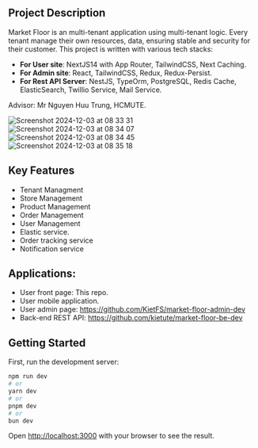 
## Project Description
Market Floor is an multi-tenant application using multi-tenant logic. Every tenant manage their own resources, data, ensuring stable and security for their customer. This project is written with various tech stacks:
* **For User site**: NextJS14 with App Router, TailwindCSS, Next Caching.
* **For Admin site**:  React, TailwindCSS, Redux, Redux-Persist.
* **For Rest API Server**: NestJS, TypeOrm, PostgreSQL, Redis Cache, ElasticSearch, Twillio Service, Mail Service.

Advisor: Mr Nguyen Huu Trung, HCMUTE.


![Screenshot 2024-12-03 at 08 33 31](https://github.com/user-attachments/assets/b91a49de-c12c-4e56-bcb7-387ac5b1fa74)
![Screenshot 2024-12-03 at 08 34 07](https://github.com/user-attachments/assets/494ccb12-11c0-4229-9f0a-0e4f2cb425fd)
![Screenshot 2024-12-03 at 08 34 45](https://github.com/user-attachments/assets/5d337153-5169-4046-9711-33920d1ca986)
![Screenshot 2024-12-03 at 08 35 18](https://github.com/user-attachments/assets/2d68e81f-6cd3-498e-99cd-1971a97204dd)



## Key Features
* Tenant Managment 
* Store Management 
* Product Management 
* Order Management
* User Management  
* Elastic service. 
* Order tracking service 
* Notification service 


## Applications:
* User front page: This repo.
* User mobile application.
* User admin page: https://github.com/KietFS/market-floor-admin-dev
* Back-end REST API: https://github.com/kietute/market-floor-be-dev


## Getting Started

First, run the development server:

```bash
npm run dev
# or
yarn dev
# or
pnpm dev
# or
bun dev
```

Open [http://localhost:3000](http://localhost:3000) with your browser to see the result.

